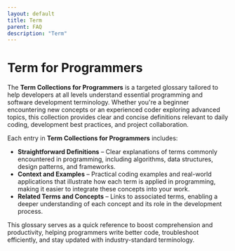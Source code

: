 ```yaml
---
layout: default
title: Term
parent: FAQ
description: "Term"
---
```


# **Term for Programmers**

The **Term Collections for Programmers** is a targeted glossary tailored to help developers at all levels understand essential programming and software development terminology. Whether you're a beginner encountering new concepts or an experienced coder exploring advanced topics, this collection provides clear and concise definitions relevant to daily coding, development best practices, and project collaboration.

Each entry in **Term Collections for Programmers** includes:

- **Straightforward Definitions** – Clear explanations of terms commonly encountered in programming, including algorithms, data structures, design patterns, and frameworks.
- **Context and Examples** – Practical coding examples and real-world applications that illustrate how each term is applied in programming, making it easier to integrate these concepts into your work.
- **Related Terms and Concepts** – Links to associated terms, enabling a deeper understanding of each concept and its role in the development process.

This glossary serves as a quick reference to boost comprehension and productivity, helping programmers write better code, troubleshoot efficiently, and stay updated with industry-standard terminology.